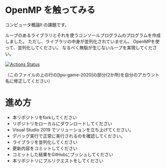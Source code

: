 # OpenMP を触ってみる
コンピュータ概論II の課題です。


ループのあるライブラリとそれを使うコンソールプログラムのプログラムを作成しました。
ただし、ライブラリの中身が並列化されていません。
OpenMPを使って、並列化してください。
なるべく無駄が生じないループを実現してください。

[![Actions Status](https://github.com/rakugakirin/comp2_5_OpenMP/workflows/MSTest/badge.svg)](https://github.com/rakugakirin/comp2_5_OpenMP/actions)　

（このファイルの上の行の[tpu-game-2020]の部分(2か所)を自分のアカウント名に修正してください）


# 進め方
* 本リポジトリをforkしてください
* リポジトリをローカルにダウンロードしてください
* Visual Studio 2019 でソリューションを立ち上げてください。
* デバッグ実行で正常に実行されるのを確認してください。
* ライブラリを並列化してください
* 更新内容をコミットしてください
* コミットした結果をGitHubにプッシュしてください
* 本リポジトリにプルリクエストをしてください
